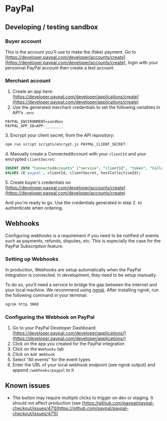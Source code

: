 # PayPal

## Developing / testing sandbox

### Buyer account

This is the account you'll use to make the (fake) payment. Go to [https://developer.paypal.com/developer/accounts/create](https://developer.paypal.com/developer/accounts/create), login with your personnal PayPal account then create a test account.

### Merchant account

1. Create an app here: [https://developer.paypal.com/developer/applications/create](https://developer.paypal.com/developer/applications/create)
2. Use the generated merchant credentials to set the following variables in API's `.env`:

```
PAYPAL_ENVIRONMENT=sandbox
PAYPAL_APP_ID=APP-________
```

3\. Encrypt your client secret, from the API repository:

```bash
npm run script scripts/encrypt.js PAYPAL_CLIENT_SECRET
```

4\. Manually create a ConnectedAccount with your `clientId` and your encrypted `clientSecret`:

```sql
INSERT INTO "ConnectedAccounts" ("service", "clientId", "token", "CollectiveId")
VALUES (E'paypal', clientId, clientSecret, hostCollectiveId);
```

5\. Create buyer's credentials on [https://developer.paypal.com/developer/accounts/create](https://developer.paypal.com/developer/accounts/create)

And you're ready to go. Use the credentials generated in step 2. to authenticate when ordering.

## Webhooks

Configuring webhooks is a requirement if you need to be notified of events such as payments, refunds, disputes, etc. This is especially the case for the PayPal Subscription feature.

### Setting up Webhooks

In production, Webhooks are setup automatically when the PayPal integration is connected. In development, they need to be setup manually.

To do so, you'll need a service to bridge the gap between the internet and your local machine. We recommend using [ngrok](https://ngrok.com/). After installing ngrok, run the following command in your terminal:

```bash
ngrok http 3060
```

### Configuring the Webhook on PayPal

1. Go to your PayPal Developer Dashboard: [https://developer.paypal.com/developer/applications/](https://developer.paypal.com/developer/applications/)
2. Click on the app you created for the PayPal integration
3. Click on the `Webhooks` tab
4. Click on `Add Webhook`
5. Select "All events" for the event types
6. Enter the URL of your local webhook endpoint (see ngrok output) and append `/webhooks/paypal` to it

## Known issues

- The button may require multiple clicks to trigger on dev or staging. It should not affect production (see [https://github.com/paypal/paypal-checkout/issues/471](https://github.com/paypal/paypal-checkout/issues/471))
